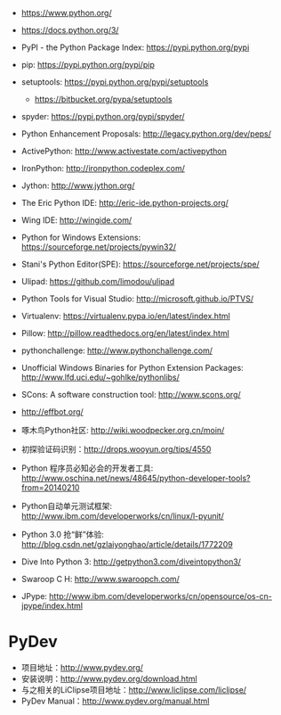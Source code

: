 * https://www.python.org/
* https://docs.python.org/3/
* PyPI - the Python Package Index: https://pypi.python.org/pypi
* pip: https://pypi.python.org/pypi/pip
* setuptools: https://pypi.python.org/pypi/setuptools
    * https://bitbucket.org/pypa/setuptools
* spyder: https://pypi.python.org/pypi/spyder/
* Python Enhancement Proposals: http://legacy.python.org/dev/peps/

* ActivePython: http://www.activestate.com/activepython

* IronPython: http://ironpython.codeplex.com/
* Jython: http://www.jython.org/

* The Eric Python IDE: http://eric-ide.python-projects.org/
* Wing IDE: http://wingide.com/
* Python for Windows Extensions: https://sourceforge.net/projects/pywin32/
* Stani's Python Editor(SPE): https://sourceforge.net/projects/spe/
* Ulipad: https://github.com/limodou/ulipad

* Python Tools for Visual Studio: http://microsoft.github.io/PTVS/
* Virtualenv: https://virtualenv.pypa.io/en/latest/index.html
* Pillow: http://pillow.readthedocs.org/en/latest/index.html
* pythonchallenge: http://www.pythonchallenge.com/
* Unofficial Windows Binaries for Python Extension Packages: http://www.lfd.uci.edu/~gohlke/pythonlibs/
* SCons: A software construction tool: http://www.scons.org/

* http://effbot.org/
* 啄木鸟Python社区: http://wiki.woodpecker.org.cn/moin/

* 初探验证码识别：http://drops.wooyun.org/tips/4550
* Python 程序员必知必会的开发者工具: http://www.oschina.net/news/48645/python-developer-tools?from=20140210
* Python自动单元测试框架: http://www.ibm.com/developerworks/cn/linux/l-pyunit/
* Python 3.0 抢“鲜”体验: http://blog.csdn.net/gzlaiyonghao/article/details/1772209
* Dive Into Python 3: http://getpython3.com/diveintopython3/
* Swaroop C H: http://www.swaroopch.com/
* JPype: http://www.ibm.com/developerworks/cn/opensource/os-cn-jpype/index.html

# PyDev

* 项目地址：http://www.pydev.org/
* 安装说明：http://www.pydev.org/download.html
* 与之相关的LiClipse项目地址：http://www.liclipse.com/liclipse/
* PyDev Manual：http://www.pydev.org/manual.html


